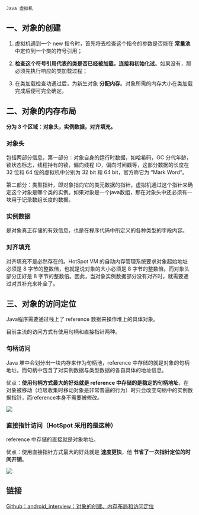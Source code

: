 `Java 虚拟机`

## 一、**对象的创建**

1. 虚拟机遇到一个 new 指令时，首先将去检查这个指令的参数是否能在 **常量池** 中定位到一个类的符号引用；

2. **检查这个符号引用代表的类是否已经被加载，连接和初始化过**。如果没有，那必须先执行响应的类加载过程；

3. 在类加载检查功通过后，为新生对象 **分配内存**。对象所需的内存大小在类加载完成后便可完全确定。

## 二、对象的内存布局

**分为 3 个区域：对象头，实例数据，对齐填充。**

### 对象头

包括两部分信息，第一部分：对象自身的运行时数据，如哈希码，GC 分代年龄，锁状态标志，线程持有的锁，偏向线程 ID，偏向时间戳等，这部分数据的长度在 32 位和 64 位的虚拟机中分别为 32 bit 和 64 bit，官方称它为 “Mark Word”。

第二部分：类型指针，即对象指向它的类元数据的指针，虚拟机通过这个指针来确定这个对象是哪个类的实例。如果对象是一个java数组，那在对象头中还必须有一块用于记录数组长度的数据。

### 实例数据

是对象真正存储的有效信息，也是在程序代码中所定义的各种类型的字段内容。

### 对齐填充

对齐填充不是必然存在的。HotSpot VM 的自动内存管理系统要求对象起始地址必须是 8 字节的整数倍，也就是说对象的大小必须是 8 字节的整数倍。而对象头部分正好是 8 字节的整数倍。因此，当对象实例数据部分没有对齐时，就需要通过对其补充来补全了。

## 三、对象的访问定位

Java程序需要通过栈上了 reference 数据来操作堆上的具体对象。

目前主流的访问方式有使用句柄和直接指针两种。

### 句柄访问

Java 堆中会划分出一块内存来作为句柄池，reference 中存储的就是对象的句柄地址，而句柄中包含了对实例数据与类型数据的各自具体的地址信息。

优点：**使用句柄方式最大的好处就是 reference 中存储的是稳定的句柄地址**，在对象被移动（垃圾收集时移动对象是非常普遍的行为）时只会改变句柄中的实例数据指针，而reference本身不需要被修改。

![](../assets/Java对象句柄访问.png)

### 直接指针访问（HotSpot 采用的是这种）

reference 中存储的直接就是对象地址。  

优点：使用直接指针方式最大的好处就是 **速度更快**，他 **节省了一次指针定位的时间开销**。

![](../assets/Java对象指针访问.png)

## 链接

[Github：android_interview：对象的创建、内存布局和访问定位](https://github.com/LRH1993/android_interview/blob/master/java/virtual-machine/object.md)

  